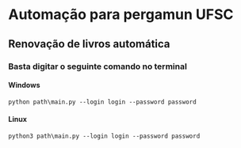 # Automação para pergamun UFSC

## Renovação de livros automática
### Basta digitar o seguinte comando no terminal

#### Windows
```
python path\main.py --login login --password password
```

#### Linux
```
python3 path\main.py --login login --password password
```

